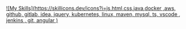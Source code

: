 [![My Skills](https://skillicons.dev/icons?i=js,html,css,java,docker ,aws, github, gitlab, idea, jquery, kubernetes, linux, maven, mysql, ts, vscode , jenkins , git, angular )](https://skillicons.dev)
